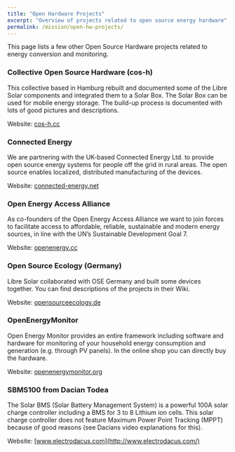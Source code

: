 ```yaml
---
title: "Open Hardware Projects"
excerpt: "Overview of projects related to open source energy hardware"
permalink: /mission/open-hw-projects/
---
```


This page lists a few other Open Source Hardware projects related to energy conversion and monitoring.

### Collective Open Source Hardware (cos-h)

This collective based in Hamburg rebuilt and documented some of the Libre Solar components and integrated them to a Solar Box. The Solar Box can be used for mobile energy storage. The build-up process is documented with lots of good pictures and descriptions.

Website: [cos-h.cc](http://cos-h.cc/)

### Connected Energy

We are partnering with the UK-based Connected Energy Ltd. to provide open source energy systems for people off the grid in rural areas. The open source enables localized, distributed manufacturing of the devices.

Website: [connected-energy.net](https://www.connectedenergy.net/)

### Open Energy Access Alliance

As co-founders of the Open Energy Access Alliance we want to join forces to facilitate access to affordable, reliable, sustainable and modern energy sources, in line with the UN’s Sustainable Development Goal 7.

Website: [openenergy.cc](http://openenergy.cc/)

### Open Source Ecology (Germany)

Libre Solar collaborated with OSE Germany and built some devices together. You can find descriptions of the projects in their Wiki.

Website: [opensourceecology.de](https://opensourceecology.de/)

### OpenEnergyMonitor

Open Energy Monitor provides an entire framework including software and hardware for monitoring of your household energy consumption and generation (e.g. through PV panels). In the online shop you can directly buy the hardware.

Website: [openenergymonitor.org](https://openenergymonitor.org)

### SBMS100 from Dacian Todea

The Solar BMS (Solar Battery Management System) is a powerful 100A solar charge controller including a BMS for 3 to 8 Lithium ion cells. This solar charge controller does not feature Maximum Power Point Tracking (MPPT) because of good reasons (see Dacians video explanations for this).

Website: [www.electrodacus.com](http://www.electrodacus.com/)
